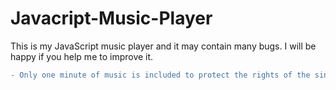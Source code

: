 # Javacript-Music-Player


This is my JavaScript music player and it may contain many bugs.
  I will be happy if you help me to improve it.
  
  
  ```diff
- Only one minute of music is included to protect the rights of the singers.
```
